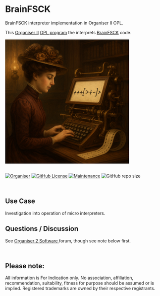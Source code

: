 # BrainFSCK
BrainFSCK interpreter implementation in Organiser II OPL.

This <a href="https://en.wikipedia.org/wiki/Psion_Organiser"> Organiser II</a> <a href="https://en.wikipedia.org/wiki/Open_Programming_Language">OPL program</a> the interprets <a href="https://en.wikipedia.org/wiki/Brainfuck">BrainFSCK</a> code.  

<div align="center">
  <div style="display: flex; align-items: flex-start;">
    <img src="https://github.com/nofitnessforpurpose/BrainFSCK/blob/main/images/BFSCK-01.png?raw=true" width="400px" alt="NotFitForPurpose Image copyright (c) 20 August 2025 nofitnessforpurpose All Rights Reserved">
  </div>
</div>
<BR>

[![Organiser](https://img.shields.io/badge/gadget-Organiser_II-blueviolet.svg?%3D&style=flat-square)](https://en.wikipedia.org/wiki/Psion_Organiser)
[![GitHub License](https://img.shields.io/github/license/nofitnessforpurpose/BrainFSCK?style=flat-square)](https://github.com/nofitnessforpurpose/BrainFSCK/blob/main/LICENSE)
[![Maintenance](https://img.shields.io/badge/maintained%3F-yes-green.svg?style=flat-square)](https://github.com/nofitnessforpurpose/BRAINFSCK/graphs/commit-activity)
![GitHub repo size](https://img.shields.io/github/repo-size/nofitnessforpurpose/BrainFSCK?style=flat-square)

<br>  

## Use Case
Investigation into operation of micro interpreters.

## Questions / Discussion
See <a target="_blank" rel="noopener noreferrer" href="https://www.organiser2.com/"> Organiser 2 Software </a> forum, though see note below first.

<BR>

## Please note:  
All information is For Indication only.
No association, affiliation, recommendation, suitability, fitness for purpose should be assumed or is implied.
Registered trademarks are owned by their respective registrants.
